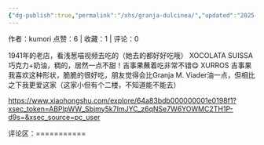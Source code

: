 ```yaml
---
{"dg-publish":true,"permalink":"/xhs/granja-dulcinea/","updated":"2025-03-17T22:08:09.592+08:00"}
---
```


作者：kumori
点赞：6   |   收藏：1   |   评论：0

1941年的老店，看浅葱喵视频去吃的（她去的都好好吃哦）
XOCOLATA SUISSA 巧克力+奶油，稠的，居然一点不甜！吉事果蘸着吃非常不错😋
XURROS 吉事果 我喜欢这种形状，脆脆的很好吃，朋友觉得会比Granja M. Viader油一点，但相比之下我更爱这家（这家小但有个二楼，不知道能不能去）

https://www.xiaohongshu.com/explore/64a83bdb000000001e0198f1?xsec_token=ABPlpWW_Sbjmy5k7ImJYC_z6qNSe7W6YOWMC2TH1P-d9s=&xsec_source=pc_user

评论区：===========


